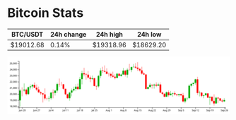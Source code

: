 # Bitcoin Stats

BTC/USDT|24h change|24h high|24h low|
|---|---|---|---|
|$19012.68|0.14%|$19318.96|$18629.20|

<img src="./chart.svg">
